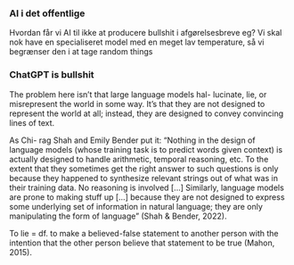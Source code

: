 ### AI i det offentlige
Hvordan får vi AI til ikke at producere bullshit i afgørelsesbreve eg? Vi skal nok have en specialiseret model med en meget lav temperature, så vi begrænser den i at tage random things

### ChatGPT is bullshit

The problem here isn’t that large language models hal-
lucinate, lie, or misrepresent the world in some way. It’s that 
they are not designed to represent the world at all; instead, 
they are designed to convey convincing lines of text.

As Chi-
rag Shah and Emily Bender put it: “Nothing in the design 
of language models (whose training task is to predict words 
given context) is actually designed to handle arithmetic, 
temporal reasoning, etc. To the extent that they sometimes 
get the right answer to such questions is only because they 
happened to synthesize relevant strings out of what was in 
their training data. No reasoning is involved […] Similarly, 
language models are prone to making stuff up […] because 
they are not designed to express some underlying set of 
information in natural language; they are only manipulating 
the form of language” (Shah & Bender, 2022).

To lie = df. to make a believed-false statement to 
another person with the intention that the other person 
believe that statement to be true (Mahon, 2015).

